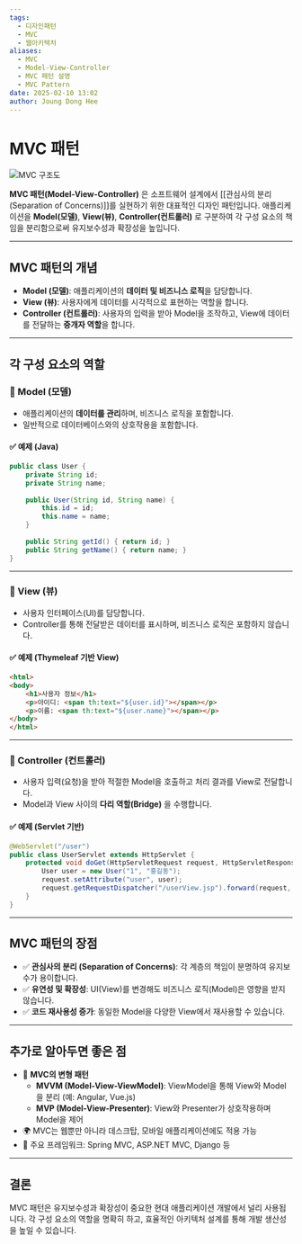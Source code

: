 ```yaml
---
tags:
  - 디자인패턴
  - MVC
  - 웹아키텍처
aliases:
  - MVC
  - Model-View-Controller
  - MVC 패턴 설명
  - MVC Pattern
date: 2025-02-10 13:02
author: Joung Dong Hee
---
```


# MVC 패턴

![MVC 구조도](https://file-api.ksq9511.synology.me:5353/obsidian-image/20250210130563.png)

**MVC 패턴(Model-View-Controller)** 은 소프트웨어 설계에서 [[관심사의 분리(Separation of Concerns)]]를 실현하기 위한 대표적인 디자인 패턴입니다. 애플리케이션을 **Model(모델)**, **View(뷰)**, **Controller(컨트롤러)** 로 구분하여 각 구성 요소의 책임을 분리함으로써 유지보수성과 확장성을 높입니다.

---

## MVC 패턴의 개념

- **Model (모델)**: 애플리케이션의 **데이터 및 비즈니스 로직**을 담당합니다.
- **View (뷰)**: 사용자에게 데이터를 시각적으로 표현하는 역할을 합니다.
- **Controller (컨트롤러)**: 사용자의 입력을 받아 Model을 조작하고, View에 데이터를 전달하는 **중개자 역할**을 합니다.

---

## 각 구성 요소의 역할

### 🔹 Model (모델)

- 애플리케이션의 **데이터를 관리**하며, 비즈니스 로직을 포함합니다.
- 일반적으로 데이터베이스와의 상호작용을 포함합니다.

#### ✅ 예제 (Java)

```java
public class User {
    private String id;
    private String name;
    
    public User(String id, String name) {
        this.id = id;
        this.name = name;
    }
    
    public String getId() { return id; }
    public String getName() { return name; }
}
```

---

### 🔹 View (뷰)

- 사용자 인터페이스(UI)를 담당합니다.
- Controller를 통해 전달받은 데이터를 표시하며, 비즈니스 로직은 포함하지 않습니다.

#### ✅ 예제 (Thymeleaf 기반 View)

```html
<html>
<body>
    <h1>사용자 정보</h1>
    <p>아이디: <span th:text="${user.id}"></span></p>
    <p>이름: <span th:text="${user.name}"></span></p>
</body>
</html>
```

---

### 🔹 Controller (컨트롤러)

- 사용자 입력(요청)을 받아 적절한 Model을 호출하고 처리 결과를 View로 전달합니다.
- Model과 View 사이의 **다리 역할(Bridge)** 을 수행합니다.

#### ✅ 예제 (Servlet 기반)

```java
@WebServlet("/user")
public class UserServlet extends HttpServlet {
    protected void doGet(HttpServletRequest request, HttpServletResponse response) {
        User user = new User("1", "홍길동");
        request.setAttribute("user", user);
        request.getRequestDispatcher("/userView.jsp").forward(request, response);
    }
}
```

---

## MVC 패턴의 장점

- ✅ **관심사의 분리 (Separation of Concerns)**: 각 계층의 책임이 분명하여 유지보수가 용이합니다.
- ✅ **유연성 및 확장성**: UI(View)를 변경해도 비즈니스 로직(Model)은 영향을 받지 않습니다.
- ✅ **코드 재사용성 증가**: 동일한 Model을 다양한 View에서 재사용할 수 있습니다.

---

## 추가로 알아두면 좋은 점

- 🔄 **MVC의 변형 패턴**
    - **MVVM (Model-View-ViewModel)**: ViewModel을 통해 View와 Model을 분리 (예: Angular, Vue.js)
    - **MVP (Model-View-Presenter)**: View와 Presenter가 상호작용하며 Model을 제어
- 🌍 MVC는 웹뿐만 아니라 데스크탑, 모바일 애플리케이션에도 적용 가능
- 🔧 주요 프레임워크: Spring MVC, ASP.NET MVC, Django 등

---

## 결론

MVC 패턴은 유지보수성과 확장성이 중요한 현대 애플리케이션 개발에서 널리 사용됩니다. 각 구성 요소의 역할을 명확히 하고, 효율적인 아키텍처 설계를 통해 개발 생산성을 높일 수 있습니다.
